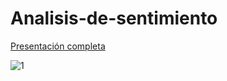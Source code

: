 # Analisis-de-sentimiento

[Presentación completa](ChangVillena_16122020.pdf)

![1](https://user-images.githubusercontent.com/57914884/173984497-c87d794a-dbbb-4e28-8d3a-a89f639da7cd.png)

